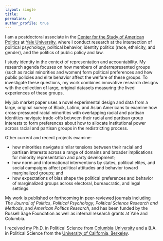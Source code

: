 ```yaml
---
layout: single
title:
permalink: /
author_profile: true
---
```


I am a postdoctoral associate in the [Center for the Study of American Politics](https://csap.yale.edu/) at [Yale University](https://www.yale.edu/), where I conduct research at the intersection of political psychology, political behavior, identity politics (race, ethnicity, and gender), and the politics of public policy and law.

I study identity in the context of representation and accountability. My research agenda focuses on how members of underrepresented groups (such as racial minorities and women) form political preferences and how public policies and elite behavior affect the welfare of these groups. To investigate these questions, my work combines innovative research designs with the collection of large, original datasets measuring the lived experiences of these groups.

My job market paper uses a novel experimental design and data from a large, original survey of Black, Latino, and Asian Americans to examine how cross-pressured racial minorities with overlapping racial and partisan identities navigate trade-offs between their racial and partisan group interests to form preferences about how to allocate institutional power across racial and partisan groups in the redistricting process.

Other current and recent projects examine:
* how minorities navigate similar tensions between their racial and partisan interests across a range of domains and broader implications for minority representation and party development;
* how norm and informational interventions by states, political elites, and social campaigns affect political attitudes and behavior toward marginalized groups; and
* how expectations of bias shape the political preferences and behavior of marginalized groups across electoral, bureaucratic, and legal settings.

My work is published or forthcoming in peer-reviewed journals including _The Journal of Politics_, _Political Psychology_, _Political Science Research and Methods_, and _American Politics Research_, and has been funded by the Russell Sage Foundation as well as internal research grants at Yale and Columbia.

I received my Ph.D. in Political Science from [Columbia University](https://polisci.columbia.edu/) and a B.A. in Political Science from the [University of California, Berkeley](https://www.berkeley.edu/).
